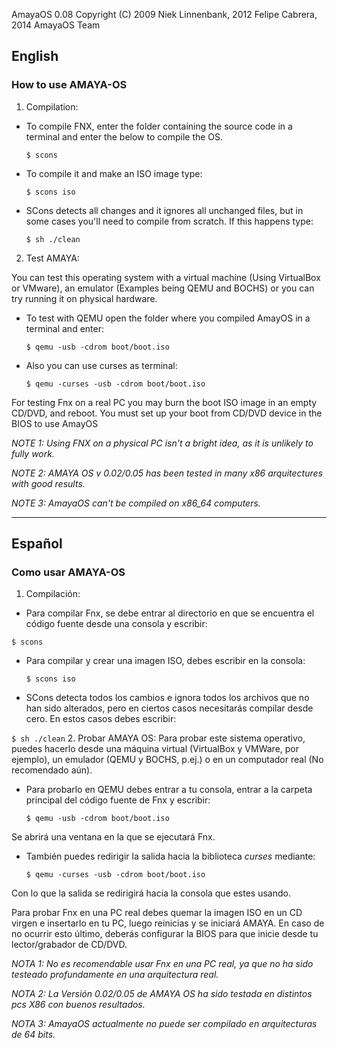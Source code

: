 AmayaOS 0.08
Copyright (C) 2009 Niek Linnenbank, 2012 Felipe Cabrera, 2014 AmayaOS Team

## English
### How to use AMAYA-OS
1. Compilation:
 * To compile FNX, enter the folder containing the source code in a terminal and enter the below to compile the OS.
 
   `$ scons`
 * To compile it and make an ISO image type:
 
   `$ scons iso`
 * SCons detects all changes and it ignores all unchanged files, but in some cases you'll need to compile from scratch. If this happens type:
 
   `$ sh ./clean`
2. Test AMAYA:

You can test this operating system with a virtual machine (Using VirtualBox or VMware), an emulator (Examples being QEMU and BOCHS) or you can try running it on physical hardware.

 * To test with QEMU open the folder where you compiled AmayOS in a terminal and enter:

   `$ qemu -usb -cdrom boot/boot.iso`
   
 * Also you can use curses as terminal:

   `$ qemu -curses -usb -cdrom boot/boot.iso`
   
For testing Fnx on a real PC you may burn the boot ISO image in an empty CD/DVD, and reboot. You must set up your boot from CD/DVD device in the BIOS to use AmayOS


*NOTE 1: Using FNX on a physical PC isn't a bright idea, as it is unlikely to fully work.*

*NOTE 2: AMAYA OS v 0.02/0.05 has been tested in many x86 arquitectures with good results.*

*NOTE 3: AmayaOS can't be compiled on x86_64 computers.*

- - -

## Español
### Como usar AMAYA-OS
1. Compilación:
 * Para compilar Fnx, se debe entrar al directorio en que se encuentra el código fuente desde una consola y escribir:
 
  `$ scons`
 * Para compilar y crear una imagen ISO, debes escribir en la consola:
 
   `$ scons iso`
 * SCons detecta todos los cambios e ignora todos los archivos que no han sido alterados, pero en ciertos casos necesitarás compilar desde cero. En estos casos debes escribir:
 
  `$ sh ./clean`
2. Probar AMAYA OS:
Para probar este sistema operativo, puedes hacerlo desde una máquina virtual (VirtualBox y VMWare, por ejemplo), un emulador (QEMU y BOCHS, p.ej.) o en un computador real (No recomendado aún).

 * Para probarlo en QEMU debes entrar a tu consola, entrar a la carpeta principal del código fuente de Fnx y escribir:
 
   `$ qemu -usb -cdrom boot/boot.iso`
   
 Se abrirá una ventana en la que se ejecutará Fnx.

 * También puedes redirigir la salida hacia la biblioteca *curses* mediante:

   `$ qemu -curses -usb -cdrom boot/boot.iso`
   
 Con lo que la salida se redirigirá hacia la consola que estes usando.

Para probar Fnx en una PC real debes quemar la imagen ISO en un CD virgen e insertarlo en tu PC, luego reinicias y se iniciará AMAYA. En caso de no ocurrir esto último, deberás configurar la BIOS para que inicie desde tu lector/grabador de CD/DVD.

*NOTA 1: No es recomendable usar Fnx en una PC real, ya que no ha sido testeado profundamente en una arquitectura real.*

*NOTA 2: La Versión 0.02/0.05 de AMAYA OS ha sido testada en distintos pcs X86 con buenos resultados.*

*NOTA 3: AmayaOS actualmente no puede ser compilado en arquitecturas de 64 bits.*
